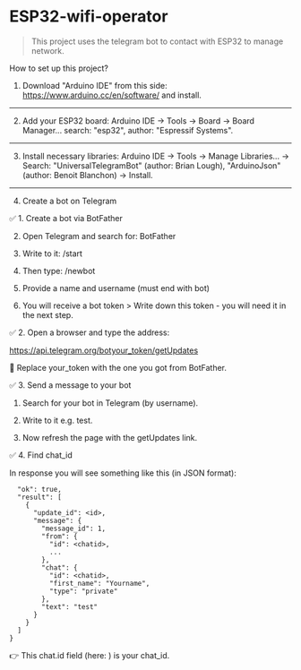 # ESP32-wifi-operator
>This project uses the telegram bot to contact with ESP32 to manage network.

How to set up this project?
1. Download "Arduino IDE" from this side: https://www.arduino.cc/en/software/ and install.
---
2. Add your ESP32 board:
Arduino IDE → Tools → Board → Board Manager... search: "esp32", author: "Espressif Systems".
---
3. Install necessary libraries: Arduino IDE → Tools → Manage Libraries… → Search: "UniversalTelegramBot" (author: Brian Lough), "ArduinoJson" (author: Benoit Blanchon) → Install.
---
4. Create a bot on Telegram

✅ 1. Create a bot via BotFather

2. Open Telegram and search for: BotFather

3. Write to it: /start

4. Then type: /newbot

5. Provide a name and username (must end with bot)

6. You will receive a bot token > Write down this token - you will need it in the next step.

✅ 2. Open a browser and type the address:

https://api.telegram.org/botyour_token/getUpdates

🔁 Replace your_token with the one you got from BotFather.

✅ 3. Send a message to your bot

1. Search for your bot in Telegram (by username).

2. Write to it e.g. test.

3. Now refresh the page with the getUpdates link.

✅ 4. Find chat_id

In response you will see something like this (in JSON format):

```{
  "ok": true,
  "result": [
    {
      "update_id": <id>,
      "message": {
        "message_id": 1,
        "from": {
          "id": <chatid>,
          ...
        },
        "chat": {
          "id": <chatid>,
          "first_name": "Yourname",
          "type": "private"
        },
        "text": "test"
      }
    }
  ]
}
```
👉 This chat.id field (here: <chatid>) is your chat_id.
